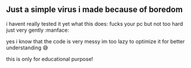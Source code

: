 ## Just a simple virus i made because of boredom
i havent really tested it yet
what this does:
  fucks your pc but not too hard just very gently :manface:

yes i know that the code is very messy im too lazy to optimize it for better understanding 😅


this is only for educational purpose!

